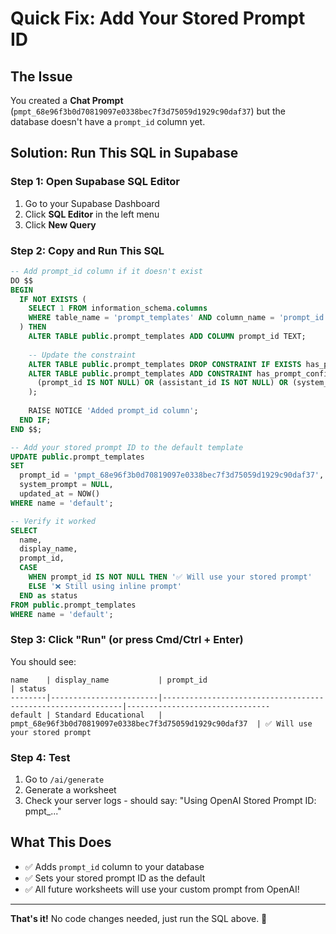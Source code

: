 # Quick Fix: Add Your Stored Prompt ID

## The Issue
You created a **Chat Prompt** (`pmpt_68e96f3b0d70819097e0338bec7f3d75059d1929c90daf37`) but the database doesn't have a `prompt_id` column yet.

## Solution: Run This SQL in Supabase

### Step 1: Open Supabase SQL Editor
1. Go to your Supabase Dashboard
2. Click **SQL Editor** in the left menu
3. Click **New Query**

### Step 2: Copy and Run This SQL
```sql
-- Add prompt_id column if it doesn't exist
DO $$ 
BEGIN
  IF NOT EXISTS (
    SELECT 1 FROM information_schema.columns 
    WHERE table_name = 'prompt_templates' AND column_name = 'prompt_id'
  ) THEN
    ALTER TABLE public.prompt_templates ADD COLUMN prompt_id TEXT;
    
    -- Update the constraint
    ALTER TABLE public.prompt_templates DROP CONSTRAINT IF EXISTS has_prompt_config;
    ALTER TABLE public.prompt_templates ADD CONSTRAINT has_prompt_config CHECK (
      (prompt_id IS NOT NULL) OR (assistant_id IS NOT NULL) OR (system_prompt IS NOT NULL)
    );
    
    RAISE NOTICE 'Added prompt_id column';
  END IF;
END $$;

-- Add your stored prompt ID to the default template
UPDATE public.prompt_templates
SET 
  prompt_id = 'pmpt_68e96f3b0d70819097e0338bec7f3d75059d1929c90daf37',
  system_prompt = NULL,
  updated_at = NOW()
WHERE name = 'default';

-- Verify it worked
SELECT 
  name, 
  display_name, 
  prompt_id,
  CASE 
    WHEN prompt_id IS NOT NULL THEN '✅ Will use your stored prompt'
    ELSE '❌ Still using inline prompt' 
  END as status
FROM public.prompt_templates
WHERE name = 'default';
```

### Step 3: Click "Run" (or press Cmd/Ctrl + Enter)

You should see:
```
name    | display_name           | prompt_id                                                   | status
--------|------------------------|-------------------------------------------------------------|--------------------------------
default | Standard Educational   | pmpt_68e96f3b0d70819097e0338bec7f3d75059d1929c90daf37  | ✅ Will use your stored prompt
```

### Step 4: Test
1. Go to `/ai/generate`
2. Generate a worksheet
3. Check your server logs - should say: "Using OpenAI Stored Prompt ID: pmpt_..."

## What This Does
- ✅ Adds `prompt_id` column to your database
- ✅ Sets your stored prompt ID as the default
- ✅ All future worksheets will use your custom prompt from OpenAI!

---

**That's it!** No code changes needed, just run the SQL above. 🎉
